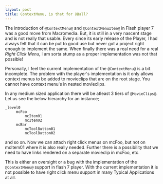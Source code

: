 ```yaml
---
layout: post
title: ContextMenu, is that for 8Ball?
---
```


The introduction of `@ContextMenu@` and `@ContextMenuItem@` in Flash player 7 was a good move from Macromedia. But, it is still in a very nascent stage and is not really that usable. Every since its early release of the Player, I had always felt that it can be put to good use but never got a project right enough to implement the same. When finally there was a real need for a real *Right Click Menu*, I am sorta stump as a proper implementation was not that possible!

Personally, I feel the current implementation of the `@ContextMenu@` is a bit incomplete. The problem with the player's implementation is it only allows context menus to be added to movieclips that are on the root stage. You cannot have context menu's in nested movieclips.

In any medium sized application there will be atleast 3 tiers of `@MovieClips@`. Let us see the below hierarchy for an instance;

```
_level0
     mcFoo
         mcItem01
         mcItem02
     mcBar
         mcToolButton01
         mcToolButton02
```

and so on. Now we can attach right click menus on mcFoo, but not on mcItem01 where it is also really needed. Further there is a possibility that we need to have links rendered on a separate movieclip in mcFoo, etc.

This is either an oversight or a bug with the implementation of the `@ContextMenu@` support in flash 7 player. With the current implementation it is not possible to have right click menu support in many Typical Applications at all.